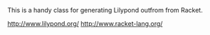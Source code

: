 This is a handy class for generating Lilypond outfrom from Racket.

http://www.lilypond.org/
http://www.racket-lang.org/
